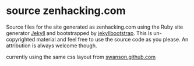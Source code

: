 # source zenhacking.com 

Source files for the site generated as zenhacking.com using the Ruby site generator [Jekyll](http://github.com/mojombo/jekyll) and bootstrapped by [jekyllbootstrap](http://www.jekyllbootstrap.com).
This is un-copyrighted material and feel free to use the source code as you please. An attribution is always welcome though.

currently using the same css layout from [swanson.github.com](http://swanson.github.com)